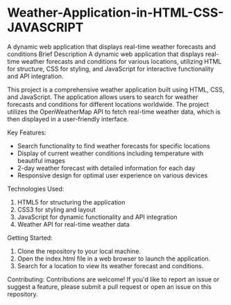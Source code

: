 # Weather-Application-in-HTML-CSS-JAVASCRIPT
A dynamic web application that displays real-time weather forecasts and conditions
Brief Description
A dynamic web application that displays real-time weather forecasts and conditions for various locations, utilizing HTML for structure, CSS for styling, and JavaScript for interactive functionality and API integration.

This project is a comprehensive weather application built using HTML, CSS, and JavaScript. The application allows users to search for weather forecasts and conditions for different locations worldwide. The project utilizes the OpenWeatherMap API to fetch real-time weather data, which is then displayed in a user-friendly interface.

Key Features:

* Search functionality to find weather forecasts for specific locations
* Display of current weather conditions including temperature with beautiful images
* 2-day weather forecast with detailed information for each day
* Responsive design for optimal user experience on various devices
  
Technologies Used:

1. HTML5 for structuring the application
2. CSS3 for styling and layout
3. JavaScript for dynamic functionality and API integration
4. Weather API for real-time weather data

Getting Started:

1. Clone the repository to your local machine.
2. Open the index.html file in a web browser to launch the application.
3. Search for a location to view its weather forecast and conditions.

Contributing:
Contributions are welcome! If you'd like to report an issue or suggest a feature, please submit a pull request or open an issue on this repository.
